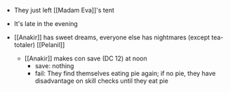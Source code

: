 - They just left [[Madam Eva]]'s tent
- It's late in the evening

- [[Anakir]] has sweet dreams, everyone else has nightmares (except tea-totaler) [[Pelanil]]
	- [[Anakir]] makes con save (DC 12) at noon
		- save: nothing
		- fail: They find themselves eating pie again; if no pie, they have disadvantage on skill checks until they eat pie
